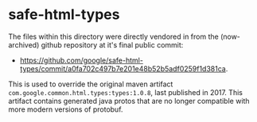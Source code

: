 # safe-html-types

The files within this directory were directly vendored in from the
(now-archived) github repository at it's final public commit:

- <https://github.com/google/safe-html-types/commit/a0fa702c497b7e201e48b52b5adf0259f1d381ca>.

This is used to override the original maven artifact
`com.google.common.html.types:types:1.0.8`, last published in 2017.  This
artifact contains generated java protos that are no longer compatible with more
modern versions of protobuf.
